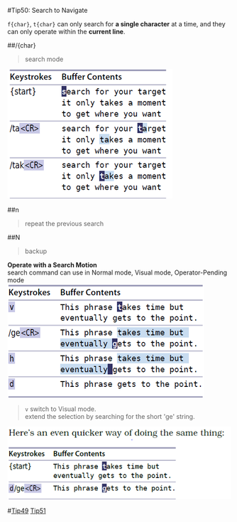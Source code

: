 #Tip50: Search to Navigate  
  
`f{char}`, `t{char}` can only search for **a single character** at a time, and they can only operate within the **current line**.  
  
##/{char}  
> search mode  
  
![tip50_1](images/tip50_1.png)  
  
##n  
>repeat the previous search  
  
##N  
>backup  
  
**Operate with a Search Motion**  
search command can use in Normal mode, Visual mode, Operator-Pending mode  
![tip50_2](images/tip50_2.png)  
>`v` switch to Visual mode.  
>extend the selection by searching for the short 'ge' string.  
  
![tip50_3](images/tip50_3.png)  
  
#[Tip49](tip49.md) [Tip51](tip51.md)

